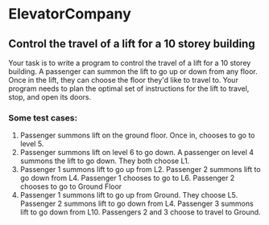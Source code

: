 # ElevatorCompany
## Control the travel of a lift for a 10 storey building

Your task is to write a program to control the travel of a lift for a 10 storey building.
A passenger can summon the lift to go up or down from any floor. Once in the lift, they can choose the floor they'd like to travel to.
Your program needs to plan the optimal set of instructions for the lift to travel, stop, and open its doors.

### Some test cases:
1. Passenger summons lift on the ground floor. Once in, chooses to go to level 5.
2. Passenger summons lift on level 6 to go down. A passenger on level 4 summons the lift to go down. They both choose L1.
3. Passenger 1 summons lift to go up from L2. Passenger 2 summons lift to go down from L4. Passenger 1 chooses to go to L6. Passenger 2 chooses to go to Ground Floor
4. Passenger 1 summons lift to go up from Ground. They choose L5. Passenger 2 summons lift to go down from L4. Passenger 3 summons lift to go down from L10. Passengers 2 and 3 choose to travel to Ground.
